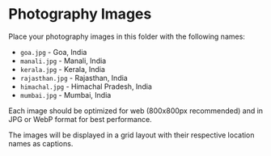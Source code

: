 # Photography Images

Place your photography images in this folder with the following names:

- `goa.jpg` - Goa, India
- `manali.jpg` - Manali, India
- `kerala.jpg` - Kerala, India
- `rajasthan.jpg` - Rajasthan, India
- `himachal.jpg` - Himachal Pradesh, India
- `mumbai.jpg` - Mumbai, India

Each image should be optimized for web (800x800px recommended) and in JPG or WebP format for best performance.

The images will be displayed in a grid layout with their respective location names as captions.
